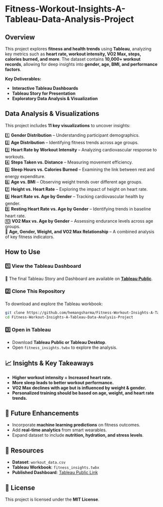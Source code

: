 # Fitness-Workout-Insights-A-Tableau-Data-Analysis-Project

## Overview  
This project explores **fitness and health trends** using **Tableau**, analyzing key metrics such as **heart rate, workout intensity, VO2 Max, steps, calories burned, and more**. The dataset contains **10,000+ workout records**, allowing for deep insights into **gender, age, BMI, and performance factors**.  

**Key Deliverables:**  
- **Interactive Tableau Dashboards** 
- **Tableau Story for Presentation**   
- **Exploratory Data Analysis & Visualization** 

## Data Analysis & Visualizations  
This project includes **11 key visualizations** to uncover insights:  

1️⃣ **Gender Distribution** – Understanding participant demographics.  
2️⃣ **Age Distribution** – Identifying fitness trends across age groups.  
3️⃣ **Heart Rate by Workout Intensity** – Analyzing cardiovascular response to workouts.  
4️⃣ **Steps Taken vs. Distance** – Measuring movement efficiency.  
5️⃣ **Sleep Hours vs. Calories Burned** – Examining the link between rest and energy expenditure.  
6️⃣ **Age vs. BMI** – Observing weight trends over different age groups.  
7️⃣ **Height vs. Heart Rate** – Exploring the impact of height on heart rate.  
8️⃣ **Heart Rate vs. Age by Gender** – Tracking cardiovascular health by gender.  
9️⃣ **Resting Heart Rate vs. Age by Gender** – Identifying trends in baseline heart rate.  
🔟 **VO2 Max vs. Age by Gender** – Assessing endurance levels across age groups.  
🔢 **Age, Gender, Weight, and VO2 Max Relationship** – A combined analysis of key fitness indicators.  

## How to Use  
### **1️⃣ View the Tableau Dashboard**  
📌 The final Tableau Story and Dashboard are available on **[Tableau Public](https://public.tableau.com/app/profile/hemang.sharma6675/viz/DataAnalysis_17409761323500/Dashboard?publish=yes)**.  

### **2️⃣ Clone This Repository**  
To download and explore the Tableau workbook:  
```bash
git clone https://github.com/hemangsharma/Fitness-Workout-Insights-A-Tableau-Data-Analysis-Project.git
cd Fitness-Workout-Insights-A-Tableau-Data-Analysis-Project
```
  
### **3️⃣ Open in Tableau**  
- Download **Tableau Public or Tableau Desktop**.  
- Open `fitness_insights.twbx` to explore the analysis.  

## 📈 Insights & Key Takeaways  
- **Higher workout intensity = Increased heart rate.**  
- **More sleep leads to better workout performance.**  
- **VO2 Max declines with age but is influenced by weight & gender.**  
- **Personalized training should be based on age, weight, and heart rate trends.**  

## 📢 Future Enhancements  
- Incorporate **machine learning predictions** on fitness outcomes.  
- Add **real-time analytics** from smart wearables.  
- Expand dataset to include **nutrition, hydration, and stress levels**.  

## 🔗 Resources  
- **Dataset**: `workout_data.csv`  
- **Tableau Workbook**: `fitness_insights.twbx`  
- **Published Dashboard**: [Tableau Public Link](https://public.tableau.com/app/profile/hemang.sharma6675/viz/DataAnalysis_17409761323500/Dashboard?publish=yes)   

## 📜 License  
This project is licensed under the **MIT License**.  
